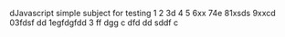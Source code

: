 dJavascript simple subject for testing
1
2
3d
4
5
6xx
74e
81xsds
9xxcd
03fdsf dd
1egfdgfdd
3
ff
dgg
c
dfd
dd
sddf
c
